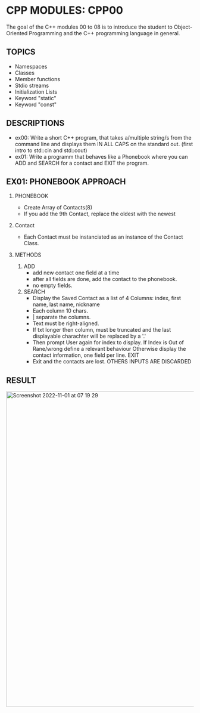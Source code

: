 # CPP MODULES: CPP00
The goal of the C++ modules 00 to 08 is to introduce the student to Object-Oriented Programming and the C++ programming language in general. 

## TOPICS
- Namespaces
- Classes
- Member functions
- Stdio streams
- Initialization Lists
- Keyword "static"
- Keyword "const"


## DESCRIPTIONS
- ex00: Write a short C++ program, that takes a/multiple string/s from the command line and displays them IN ALL CAPS on the standard out.
       (first intro to std::cin and std::cout)
- ex01: Write a programm that behaves like a Phonebook where you can  ADD and SEARCH for a contact and EXIT the program.


## EX01: PHONEBOOK APPROACH
 
1) PHONEBOOK
    - Create Array of Contacts(8)
    - If you add the 9th Contact, replace the oldest with the newest

2) Contact
    - Each Contact must be instanciated as an instance of the Contact Class.

3) METHODS
    1) ADD
        - add new contact one field at a time
        - after all fields are done, add the contact to the phonebook.
        - no empty fields.
    2) SEARCH
        - Display the Saved Contact as a list of 4 Columns: index, first name, last name, nickname
        - Each column 10 chars.
        - | separate the columns.
        - Text must be right-aligned.
        - If txt longer then column, must be truncated and the last displayable charachter will be replaced by a '.'
        - Then prompt User again for index to display. If Index is Out of Rane/wrong define a relevant behaviour
            Otherwise display the contact information, one field per line.
    EXIT
        - Exit and the contacts are lost.
    OTHERS INPUTS ARE DISCARDED
         


## RESULT 
<img width="846" alt="Screenshot 2022-11-01 at 07 19 29" src="https://user-images.githubusercontent.com/85942176/199171648-d5a4e078-ed63-4a2c-9e41-3771a545cba9.png">



